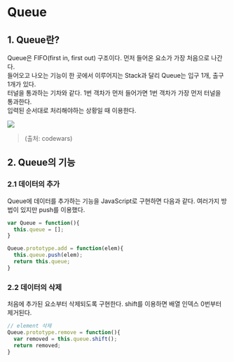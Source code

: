 # Queue
## 1. Queue란?
Queue은 FIFO(first in, first out) 구조이다. 먼저 들어온 요소가 가장 처음으로 나간다.<br/> 
들어오고 나오는 기능이 한 곳에서 이루어지는 Stack과 달리 Queue는 입구 1개, 출구 1개가 있다.<br/>
터널을 통과하는 기차와 같다. 1번 객차가 먼저 들어가면 1번 객차가 가장 먼저 터널을 통과한다.<br/>
입력된 순서대로 처리해야하는 상황일 때 이용한다.

<img src="http://2.bp.blogspot.com/-Ezfm3z-vUE8/UmknrpseXXI/AAAAAAAADVg/jrpbxFpgPNI/s1600/2.-Queue-Operations.png"><br/>
> (출처: codewars)

## 2. Queue의 기능
### 2.1 데이터의 추가
Queue에 데이터를 추가하는 기능을 JavaScript로 구현하면 다음과 같다. 여러가지 방법이 있지만 push를 이용했다.<br/>
``` javascript
var Queue = function(){
  this.queue = [];
}

Queue.prototype.add = function(elem){
  this.queue.push(elem);
  return this.queue;
}
```
### 2.2 데이터의 삭제
처음에 추가된 요소부터 삭제되도록 구현한다. shift를 이용하면 배열 인덱스 0번부터 제거된다.
``` javascript
// element 삭제
Queue.prototype.remove = function(){
  var removed = this.queue.shift();
  return removed;
}
```
